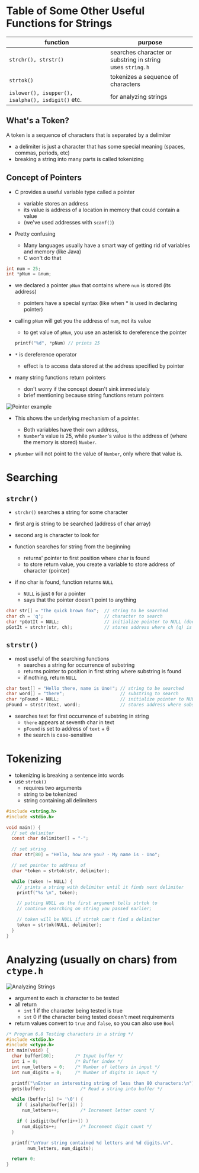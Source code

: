 # Table of Some Other Useful Functions for Strings

| function                                          | purpose                                                      |
|---------------------------------------------------|--------------------------------------------------------------|
| `strchr(), strstr()`                              | searches character or substring in string <br>uses `string.h` |
| `strtok()`                                        | tokenizes a sequence of characters                           |
| `islower(), isupper(), isalpha(), isdigit()` etc. | for analyzing strings                                        |

## What's a Token?

A token is a sequence of characters that is separated by a delimiter

- a delimiter is just a character that has some special meaning (spaces, commas, periods, etc)
- breaking a string into many parts is called tokenizing

## Concept of Pointers

- C provides a useful variable type called a pointer
    - variable stores an address
    - its value is address of a location in memory that could contain a value
    - (we've used addresses with `scanf()`)

- Pretty confusing
    - Many languages usually have a smart way of getting rid of variables and memory (like Java)
    - C won't do that

```c
int num = 25;
int *pNum = &num;
```

- we declared a pointer `pNum` that contains where `num` is stored (its address)
    - pointers have a special syntax (like when * is used in declaring pointer)

- calling `pNum` will get you the address of `num`, not its value
    - to get value of `pNum`, you use an asterisk to dereference the pointer

    ```c
    printf("%d", *pNum) // prints 25
    ```

- `*` is dereference operator
    - effect is to access data stored at the address specified by pointer

- many string functions return pointers
    - don't worry if the concept doesn't sink immediately
    - brief mentioning because string functions return pointers

<img
  src = "../pictures/pointer example.png"
  alt = "Pointer example"
  style = "display: block; margin-left: auto; margin-right: auto"/>

- This shows the underlying mechanism of a pointer.
    - Both variables have their own address,
    - `Number`'s value is 25, while `pNumber`'s value is the address of (where the memory is stored) `Number`.

- `pNumber` will not point to the value of `Number`, only where that value is.

# Searching

## `strchr()`

- `strchr()` searches a string for some character
- first arg is string to be searched (address of char array)
- second arg is character to look for

- function searches for string from the beginning
    - returns' pointer to first position where char is found
    - to store return value, you create a variable to store address of character (pointer)

- if no char is found, function returns `NULL`
    - `NULL` is just `0` for a pointer
    - says that the pointer doesn't point to anything

```c
char str[] = "The quick brown fox";  // string to be searched
char ch = 'q';                       // character to search
char *pGotIt = NULL;                 // initialize pointer to NULL (does not point anywhere)
pGotIt = strchr(str, ch);            // stores address where ch (q) is found in string
```

## `strstr()`

- most useful of the searching functions
    - searches a string for occurrence of substring
    - returns pointer to position in first string where substring is found
    - if nothing, return `NULL`

```c
char text[] = "Hello there, name is Uno!"; // string to be searched
char word[] = "there";                     // substring to search
char *pFound = NULL;                       // initialize pointer to NULL
pFound = strstr(text, word);               // stores address where substring "there" is found
```

- searches text for first occurrence of substring in string
    - `there` appears at seventh char in text
    - `pFound` is set to address of `text` + 6
    - the search is case-sensitive

# Tokenizing

- tokenizing is breaking a sentence into words
- use `strtok()`
    - requires two arguments
    - string to be tokenized
    - string containing all delimiters

```c
#include <string.h>
#include <stdio.h>

void main() {
  // set delimiter
  const char delimiter[] = "-";

  // set string
  char str[80] = "Hello, how are you? - My name is - Uno";

  // set pointer to address of 
  char *token = strtok(str, delimiter);

  while (token != NULL) {
    // prints a string with delimiter until it finds next delimiter
    printf("%s \n", token);

    // putting NULL as the first argument tells strtok to 
    // continue searching on string you passed earlier;

    // token will be NULL if strtok can't find a delimiter
    token = strtok(NULL, delimiter);
  }
}
```

# Analyzing (usually on chars) from `ctype.h`

<img
  src = "../pictures/string analyzing functions.png"
  alt = "Analyzing Strings"
  style = "display: block; margin-left: auto; margin-right: auto"/>

- argument to each is character to be tested
- all return
    - `int` 1 if the character being tested is true
    - `int` 0 if the character being tested doesn't meet requirements
- return values convert to `true` and `false`, so you can also use `Bool`

```c
/* Program 6.8 Testing characters in a string */
#include <stdio.h>
#include <ctype.h>
int main(void) {
  char buffer[80];        /* Input buffer */
  int i = 0;              /* Buffer index */ 
  int num_letters = 0;    /* Number of letters in input */
  int num_digits = 0;     /* Number of digits in input */

  printf("\nEnter an interesting string of less than 80 characters:\n");
  gets(buffer);             /* Read a string into buffer */

  while (buffer[i] != '\0') {
    if ( isalpha(buffer[i]) )
      num_letters++;        /* Increment letter count */

    if ( isdigit(buffer[i++]) )
      num_digits++;         /* Increment digit count */
  }

  printf("\nYour string contained %d letters and %d digits.\n",
        num_letters, num_digits);

  return 0;
}
```
